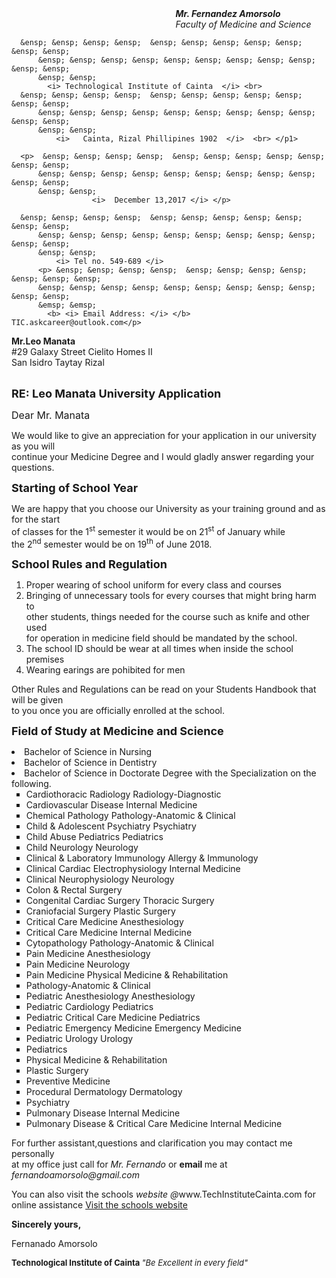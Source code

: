 <html lang="en">
<body>
    <p1>  &ensp; &ensp; &ensp; &ensp;  &ensp; &ensp; &ensp; &ensp; &ensp; &ensp; &ensp;
          &ensp; &ensp; &ensp; &ensp; &ensp; &ensp; &ensp; &ensp; &ensp; &ensp; &ensp;
          &ensp; &ensp;
	        <b>  <i> Mr. Fernandez Amorsolo </i> </b> <br> 
          &ensp; &ensp; &ensp; &ensp;  &ensp; &ensp; &ensp; &ensp; &ensp; &ensp; &ensp;
          &ensp; &ensp; &ensp; &ensp; &ensp; &ensp; &ensp; &ensp; &ensp; &ensp; &ensp;
          &ensp; &ensp;  
                     <i>  Faculty of Medicine and Science </i> <br>

	  &ensp; &ensp; &ensp; &ensp;  &ensp; &ensp; &ensp; &ensp; &ensp; &ensp; &ensp;
          &ensp; &ensp; &ensp; &ensp; &ensp; &ensp; &ensp; &ensp; &ensp; &ensp; &ensp;
          &ensp; &ensp;
		    <i> Technological Institute of Cainta  </i> <br> 
	  &ensp; &ensp; &ensp; &ensp;  &ensp; &ensp; &ensp; &ensp; &ensp; &ensp; &ensp;
          &ensp; &ensp; &ensp; &ensp; &ensp; &ensp; &ensp; &ensp; &ensp; &ensp; &ensp;
          &ensp; &ensp;
	          <i>   Cainta, Rizal Phillipines 1902  </i>  <br> </p1>

	  <p>  &ensp; &ensp; &ensp; &ensp;  &ensp; &ensp; &ensp; &ensp; &ensp; &ensp; &ensp;
          &ensp; &ensp; &ensp; &ensp; &ensp; &ensp; &ensp; &ensp; &ensp; &ensp; &ensp;
          &ensp; &ensp; 
                      <i>  December 13,2017 </i> </p> 

	  &ensp; &ensp; &ensp; &ensp;  &ensp; &ensp; &ensp; &ensp; &ensp; &ensp; &ensp;
          &ensp; &ensp; &ensp; &ensp; &ensp; &ensp; &ensp; &ensp; &ensp; &ensp; &ensp;
          &ensp; &ensp;
		      <i> Tel no. 549-689 </i> 
          <p> &ensp; &ensp; &ensp; &ensp;  &ensp; &ensp; &ensp; &ensp; &ensp; &ensp; &ensp;
          &ensp; &ensp; &ensp; &ensp; &ensp; &ensp; &ensp; &ensp; &ensp; &ensp; &ensp;
          &emsp; &emsp;
			<b> <i> Email Address: </i> </b>  TIC.askcareer@outlook.com</p> 






<p> <b>  Mr.Leo Manata </b>  <br>
#29 Galaxy Street Cielito Homes II <br>
San Isidro Taytay Rizal <br> <br> 


</p><p> <b> <font size="4"> RE: Leo Manata University Application </font> </b> </p> 

<p> <font size="3"> Dear Mr. Manata  </font> </p> 

<p> We would like to give an appreciation for your application in our university  as you will <br>
      continue your Medicine Degree and I would gladly answer regarding your questions. <br> 

   </p><p> <b> <font size="4">   Starting of School Year  </font> </b>  </p> 
<p> We are happy  that you choose our University as your training ground and as for the start <br>
    of classes for  the 1<sup>st</sup>  semester it would be on 21<sup>st</sup> of January while <br>
	the 2<sup>nd</sup> semester would be on 19<sup>th</sup> of June 2018. </p>

<p> <b> <font size="4"> School Rules and Regulation </font> </b> </p> 

<p> </p><ol> 
    <li>Proper wearing of school uniform for every class and courses </li> 
    <li>Bringing of unnecessary tools for every courses that might bring harm to <br>
     other students, things needed for the course such as knife and other used <br>
     for operation in medicine field should be mandated by the school.</li> 
    <li> The school ID should be wear at all times when inside the school premises </li> 
    <li> Wearing earings are pohibited for men </li>
		</ol>
<p> Other Rules and Regulations can be read on your Students Handbook that will be given <br>
 	to you once you are officially enrolled at the school.  <br> </p>


<p> <b> <font size="4"> Field of Study at Medicine and Science </font> </b>  </p> 

<li>Bachelor of Science in Nursing
</li><li>Bachelor of Science in Dentistry
</li><li>Bachelor of Science in Doctorate Degree with the Specialization on the following. 
<ul>
 <li type="square"> Cardiothoracic Radiology Radiology-Diagnostic</li>
<li type="square">Cardiovascular Disease Internal Medicine</li>
<li type="square">Chemical Pathology Pathology-Anatomic &amp; Clinical</li>
<li type="square">Child &amp; Adolescent Psychiatry Psychiatry</li>
<li type="square">Child Abuse Pediatrics Pediatrics</li>
<li type="square">Child Neurology Neurology</li>
<li type="square">Clinical &amp; Laboratory Immunology Allergy &amp; Immunology</li>
<li type="square">Clinical Cardiac Electrophysiology Internal Medicine</li>
<li type="square">Clinical Neurophysiology Neurology</li>
<li type="square">Colon &amp; Rectal Surgery</li>
<li type="square">Congenital Cardiac Surgery Thoracic Surgery</li>
<li type="square">Craniofacial Surgery Plastic Surgery</li>
<li type="square">Critical Care Medicine Anesthesiology</li>
<li type="square">Critical Care Medicine Internal Medicine</li>
<li type="square">Cytopathology Pathology-Anatomic &amp; Clinical</li>
<li type="square">Pain Medicine Anesthesiology</li>
<li type="square">Pain Medicine Neurology</li>
<li type="square">Pain Medicine Physical Medicine &amp; Rehabilitation</li>
<li type="square">Pathology-Anatomic &amp; Clinical</li>
<li type="square">Pediatric Anesthesiology Anesthesiology</li>
<li type="square">Pediatric Cardiology Pediatrics</li>
<li type="square">Pediatric Critical Care Medicine Pediatrics</li>
<li type="square">Pediatric Emergency Medicine Emergency Medicine</li>
<li type="square">Pediatric Urology Urology</li>
<li type="square">Pediatrics</li>
<li type="square">Physical Medicine &amp; Rehabilitation</li>
<li type="square">Plastic Surgery</li>
<li type="square">Preventive Medicine</li>
<li type="square">Procedural Dermatology Dermatology</li>
<li type="square">Psychiatry</li>
<li type="square">Pulmonary Disease Internal Medicine</li>
<li type="square">Pulmonary Disease &amp; Critical Care Medicine Internal Medicine</li>
</ul>

<p> For further assistant,questions and clarification you may contact me personally <br>
	at my office just call for <i>Mr. Fernando</i> or <b> email </b> me at <i> <br>
	fernandoamorsolo@gmail.com</i> </p> 


<p> You can also visit the schools <i>website</i> <i>@</i>www.TechInstituteCainta.com for online assistance <a href="https://www.TechInstituteCainta.com/"> Visit the schools website </a> </p>
 
<p> <b> Sincerely yours, </b>  </p>

<p> Fernanado Amorsolo </p> 


<p> <b> <font size="2">  Technological Institute of Cainta  <font> </font></font></b><font size="2"><font> <i>"Be Excellent in every field" </i> </font></font></p><font size="2"><font>


</font></font></li></body></html>
